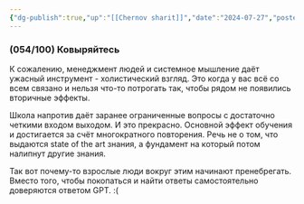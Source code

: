 ```yaml
---
{"dg-publish":true,"up":"[[Chernov sharit]]","date":"2024-07-27","posted":"https://t.me/chernov_sharit/593","modified_at":"2024-09-10T23:05:12+03:00","published_at":"2024-07-27T19:05:00+03:00","dg-path":"/chernov_sharit/2024-07-27 ковыряйтесь.md","permalink":"/chernov-sharit/2024-07-27-kovyryajtes/","dgPassFrontmatter":true}
---
```



### (054/100) Ковыряйтесь

К сожалению, менеджмент людей и системное мышление даёт ужасный инструмент - холистический взгляд. Это когда у вас всё со всем связано и нельзя что-то потрогать так, чтобы рядом не появились вторичные эффекты.

Школа напротив даёт заранее ограниченные вопросы с достаточно четкими входом выходом. И это прекрасно. Основной эффект обучения и достигается за счёт многократного повторения. Речь не о том, что выдаются state of the art знания, а фундамент на который потом налипнут другие знания.

Так вот почему-то взрослые люди вокруг этим начинают пренебрегать. Вместо того, чтобы покопаться и найти ответы самостоятельно доверяются ответом GPT. :(
